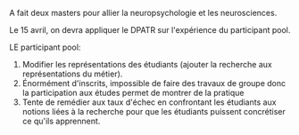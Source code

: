 A fait deux masters pour allier la neuropsychologie et les neurosciences.

Le 15 avril, on devra appliquer le DPATR sur l'expérience du participant pool.

LE participant pool:

1) Modifier les représentations des étudiants (ajouter la recherche aux représentations du métier).
2) Énormément d'inscrits, impossible de faire des travaux de groupe donc la participation aux études permet de montrer de la pratique
3) Tente de remédier aux taux d'échec en confrontant les étudiants aux notions liées à la recherche pour que les étudiants puissent concrétiser ce qu'ils apprennent.
